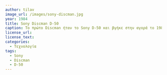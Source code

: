 ```yaml
---
author: tilav
image_url: /images/sony-discman.jpg
year: 1984
title: Sony Discman D-50
caption: To πρώτο Discman ήταν το Sony D-50 και βγήκε στην αγορά το 1984 για να αντικαταστήσει το Walkman. To Discman ήταν CD player και χρησιμοποιούσε την τότε, νέα τεχνολογία του λέιζερ ημιαγωγών που σκάναρε το CD για να παραχθεί ήχος. Ο χρήστης αλληλεπιδρούσε με τη συσκευή μέσω των κουμπιών: ON/OFF, VOLUME, LCD οθόνη που εμφάνιζε τις ενδείξεις TRACK και TIME, START/PAUSE, REWIND και STOP.
license_url:
license_text:
categories:
  - Τεχνολογία
tags:
  - Sony
  - Discman
  - D-50
---
```


